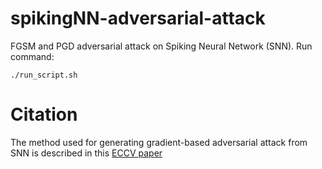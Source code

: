 # spikingNN-adversarial-attack
FGSM and PGD adversarial attack on Spiking Neural Network (SNN).
Run command:
```
./run_script.sh
```
# Citation
The method used for generating gradient-based adversarial attack from SNN is described in this [ECCV paper](https://arxiv.org/abs/2003.10399)
